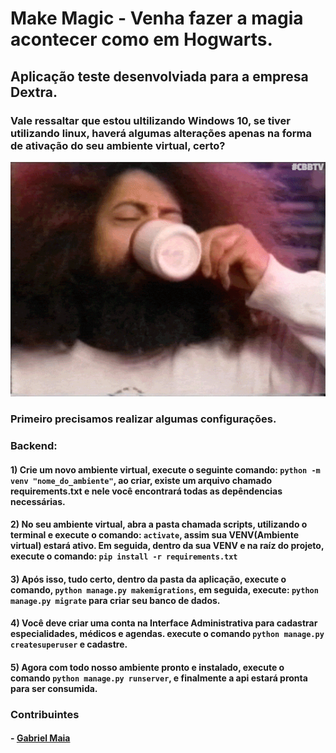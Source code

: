 # Make Magic - Venha fazer a magia acontecer como em Hogwarts.
## Aplicação teste desenvolviada para a empresa Dextra.

### Vale ressaltar que estou ultilizando Windows 10, se tiver utilizando linux, haverá algumas alterações apenas na forma de ativação do seu ambiente virtual, certo?

![gifcomputacao](https://github.com/Gabrielsbu/Gifs/blob/main/comecando.gif)

### Primeiro precisamos realizar algumas configurações.

### Backend:
#### 1) Crie um novo ambiente virtual, execute o seguinte comando: ```python -m venv "nome_do_ambiente"```, ao criar, existe um arquivo chamado requirements.txt e nele você encontrará todas as depêndencias necessárias.
#### 2) No seu ambiente virtual, abra a pasta chamada scripts, utilizando o terminal e execute o comando: ```activate```, assim sua VENV(Ambiente virtual) estará ativo. Em seguida, dentro da sua VENV e na raíz do projeto, execute o comando: ```pip install -r requirements.txt```
#### 3) Após isso, tudo certo, dentro da pasta da aplicação, execute o comando, ```python manage.py makemigrations```, em seguida, execute: ```python manage.py migrate``` para criar seu banco de dados.
#### 4) Você deve criar uma conta na Interface Administrativa para cadastrar especialidades, médicos e agendas. execute o comando ```python manage.py createsuperuser``` e cadastre.
#### 5) Agora com todo nosso ambiente pronto e instalado, execute o comando ```python manage.py runserver```, e finalmente a api estará pronta para ser consumida.

### Contribuintes
#### - [Gabriel Maia](https://github.com/Gabrielsbu)
